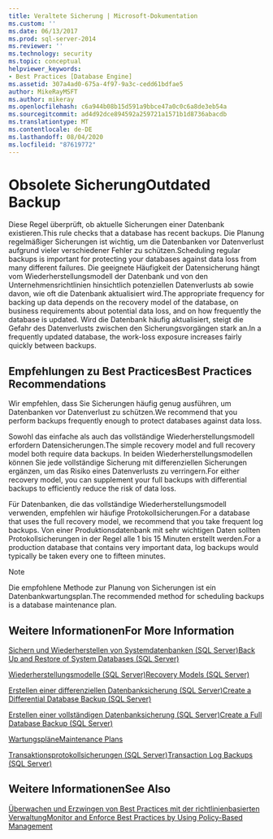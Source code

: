 ```yaml
---
title: Veraltete Sicherung | Microsoft-Dokumentation
ms.custom: ''
ms.date: 06/13/2017
ms.prod: sql-server-2014
ms.reviewer: ''
ms.technology: security
ms.topic: conceptual
helpviewer_keywords:
- Best Practices [Database Engine]
ms.assetid: 307a4ad0-675a-4f97-9a3c-cedd61bdfae5
author: MikeRayMSFT
ms.author: mikeray
ms.openlocfilehash: c6a944b08b15d591a9bbce47a0c0c6a8de3eb54a
ms.sourcegitcommit: ad4d92dce894592a259721a1571b1d8736abacdb
ms.translationtype: MT
ms.contentlocale: de-DE
ms.lasthandoff: 08/04/2020
ms.locfileid: "87619772"
---
```

# <a name="outdated-backup"></a><span data-ttu-id="a8a4d-102">Obsolete Sicherung</span><span class="sxs-lookup"><span data-stu-id="a8a4d-102">Outdated Backup</span></span>
  <span data-ttu-id="a8a4d-103">Diese Regel überprüft, ob aktuelle Sicherungen einer Datenbank existieren.</span><span class="sxs-lookup"><span data-stu-id="a8a4d-103">This rule checks that a database has recent backups.</span></span> <span data-ttu-id="a8a4d-104">Die Planung regelmäßiger Sicherungen ist wichtig, um die Datenbanken vor Datenverlust aufgrund vieler verschiedener Fehler zu schützen.</span><span class="sxs-lookup"><span data-stu-id="a8a4d-104">Scheduling regular backups is important for protecting your databases against data loss from many different failures.</span></span> <span data-ttu-id="a8a4d-105">Die geeignete Häufigkeit der Datensicherung hängt vom Wiederherstellungsmodell der Datenbank und von den Unternehmensrichtlinien hinsichtlich potenziellen Datenverlusts ab sowie davon, wie oft die Datenbank aktualisiert wird.</span><span class="sxs-lookup"><span data-stu-id="a8a4d-105">The appropriate frequency for backing up data depends on the recovery model of the database, on business requirements about potential data loss, and on how frequently the database is updated.</span></span> <span data-ttu-id="a8a4d-106">Wird die Datenbank häufig aktualisiert, steigt die Gefahr des Datenverlusts zwischen den Sicherungsvorgängen stark an.</span><span class="sxs-lookup"><span data-stu-id="a8a4d-106">In a frequently updated database, the work-loss exposure increases fairly quickly between backups.</span></span>  
  
## <a name="best-practices-recommendations"></a><span data-ttu-id="a8a4d-107">Empfehlungen zu Best Practices</span><span class="sxs-lookup"><span data-stu-id="a8a4d-107">Best Practices Recommendations</span></span>  
 <span data-ttu-id="a8a4d-108">Wir empfehlen, dass Sie Sicherungen häufig genug ausführen, um Datenbanken vor Datenverlust zu schützen.</span><span class="sxs-lookup"><span data-stu-id="a8a4d-108">We recommend that you perform backups frequently enough to protect databases against data loss.</span></span>  
  
 <span data-ttu-id="a8a4d-109">Sowohl das einfache als auch das vollständige Wiederherstellungsmodell erfordern Datensicherungen.</span><span class="sxs-lookup"><span data-stu-id="a8a4d-109">The simple recovery model and full recovery model both require data backups.</span></span> <span data-ttu-id="a8a4d-110">In beiden Wiederherstellungsmodellen können Sie jede vollständige Sicherung mit differenziellen Sicherungen ergänzen, um das Risiko eines Datenverlusts zu verringern.</span><span class="sxs-lookup"><span data-stu-id="a8a4d-110">For either recovery model, you can supplement your full backups with differential backups to efficiently reduce the risk of data loss.</span></span>  
  
 <span data-ttu-id="a8a4d-111">Für Datenbanken, die das vollständige Wiederherstellungsmodell verwenden, empfehlen wir häufige Protokollsicherungen.</span><span class="sxs-lookup"><span data-stu-id="a8a4d-111">For a database that uses the full recovery model, we recommend that you take frequent log backups.</span></span> <span data-ttu-id="a8a4d-112">Von einer Produktionsdatenbank mit sehr wichtigen Daten sollten Protokollsicherungen in der Regel alle 1 bis 15 Minuten erstellt werden.</span><span class="sxs-lookup"><span data-stu-id="a8a4d-112">For a production database that contains very important data, log backups would typically be taken every one to fifteen minutes.</span></span>  
  
> [!NOTE]  
>  <span data-ttu-id="a8a4d-113">Die empfohlene Methode zur Planung von Sicherungen ist ein Datenbankwartungsplan.</span><span class="sxs-lookup"><span data-stu-id="a8a4d-113">The recommended method for scheduling backups is a database maintenance plan.</span></span>  
  
## <a name="for-more-information"></a><span data-ttu-id="a8a4d-114">Weitere Informationen</span><span class="sxs-lookup"><span data-stu-id="a8a4d-114">For More Information</span></span>  
 [<span data-ttu-id="a8a4d-115">Sichern und Wiederherstellen von Systemdatenbanken &#40;SQL Server&#41;</span><span class="sxs-lookup"><span data-stu-id="a8a4d-115">Back Up and Restore of System Databases &#40;SQL Server&#41;</span></span>](../backup-restore/back-up-and-restore-of-system-databases-sql-server.md)  
  
 [<span data-ttu-id="a8a4d-116">Wiederherstellungsmodelle &#40;SQL Server&#41;</span><span class="sxs-lookup"><span data-stu-id="a8a4d-116">Recovery Models &#40;SQL Server&#41;</span></span>](../backup-restore/recovery-models-sql-server.md)  
  
 [<span data-ttu-id="a8a4d-117">Erstellen einer differenziellen Datenbanksicherung &#40;SQL Server&#41;</span><span class="sxs-lookup"><span data-stu-id="a8a4d-117">Create a Differential Database Backup &#40;SQL Server&#41;</span></span>](../backup-restore/create-a-differential-database-backup-sql-server.md)  
  
 [<span data-ttu-id="a8a4d-118">Erstellen einer vollständigen Datenbanksicherung &#40;SQL Server&#41;</span><span class="sxs-lookup"><span data-stu-id="a8a4d-118">Create a Full Database Backup &#40;SQL Server&#41;</span></span>](../backup-restore/create-a-full-database-backup-sql-server.md)  
  
 [<span data-ttu-id="a8a4d-119">Wartungspläne</span><span class="sxs-lookup"><span data-stu-id="a8a4d-119">Maintenance Plans</span></span>](../maintenance-plans/maintenance-plans.md)  
  
 [<span data-ttu-id="a8a4d-120">Transaktionsprotokollsicherungen &#40;SQL Server&#41;</span><span class="sxs-lookup"><span data-stu-id="a8a4d-120">Transaction Log Backups &#40;SQL Server&#41;</span></span>](../backup-restore/transaction-log-backups-sql-server.md)  
  
## <a name="see-also"></a><span data-ttu-id="a8a4d-121">Weitere Informationen</span><span class="sxs-lookup"><span data-stu-id="a8a4d-121">See Also</span></span>  
 [<span data-ttu-id="a8a4d-122">Überwachen und Erzwingen von Best Practices mit der richtlinienbasierten Verwaltung</span><span class="sxs-lookup"><span data-stu-id="a8a4d-122">Monitor and Enforce Best Practices by Using Policy-Based Management</span></span>](monitor-and-enforce-best-practices-by-using-policy-based-management.md)  
  
  
